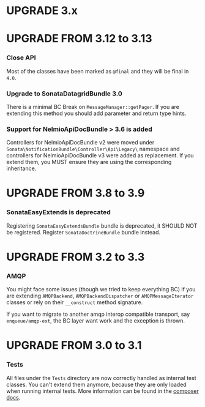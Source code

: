 UPGRADE 3.x
===========

UPGRADE FROM 3.12 to 3.13
=========================

### Close API

Most of the classes have been marked as `@final` and they will be final in `4.0`.

### Upgrade to SonataDatagridBundle 3.0

There is a minimal BC Break on `MessageManager::getPager`. If you are extending this method you should add parameter and return type hints.

### Support for NelmioApiDocBundle > 3.6 is added

Controllers for NelmioApiDocBundle v2 were moved under `Sonata\NotificationBundle\Controller\Api\Legacy\` namespace and controllers for NelmioApiDocBundle v3 were added as replacement. If you extend them, you MUST ensure they are using the corresponding inheritance.

UPGRADE FROM 3.8 to 3.9
=======================

### SonataEasyExtends is deprecated

Registering `SonataEasyExtendsBundle` bundle is deprecated, it SHOULD NOT be registered.
Register `SonataDoctrineBundle` bundle instead.

UPGRADE FROM 3.2 to 3.3
=======================

### AMQP

You might face some issues (though we tried to keep everything BC) if you are extending `AMQPBackend`, `AMQPBackendDispatcher` or `AMQPMessageIterator` classes
or rely on their `__construct` method signature.

If you want to migrate to another amqp interop compatible transport, say `enqueue/amqp-ext`, the BC layer want work and the exception is thrown.

UPGRADE FROM 3.0 to 3.1
=======================

### Tests

All files under the ``Tests`` directory are now correctly handled as internal test classes.
You can't extend them anymore, because they are only loaded when running internal tests.
More information can be found in the [composer docs](https://getcomposer.org/doc/04-schema.md#autoload-dev).
